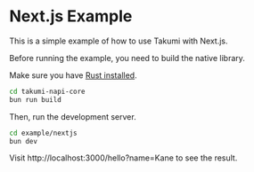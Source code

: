 # Next.js Example

This is a simple example of how to use Takumi with Next.js.

Before running the example, you need to build the native library.

Make sure you have [Rust installed](https://www.rust-lang.org/tools/install).

```bash
cd takumi-napi-core
bun run build
```

Then, run the development server.

```bash
cd example/nextjs
bun dev
```

Visit http://localhost:3000/hello?name=Kane to see the result.
